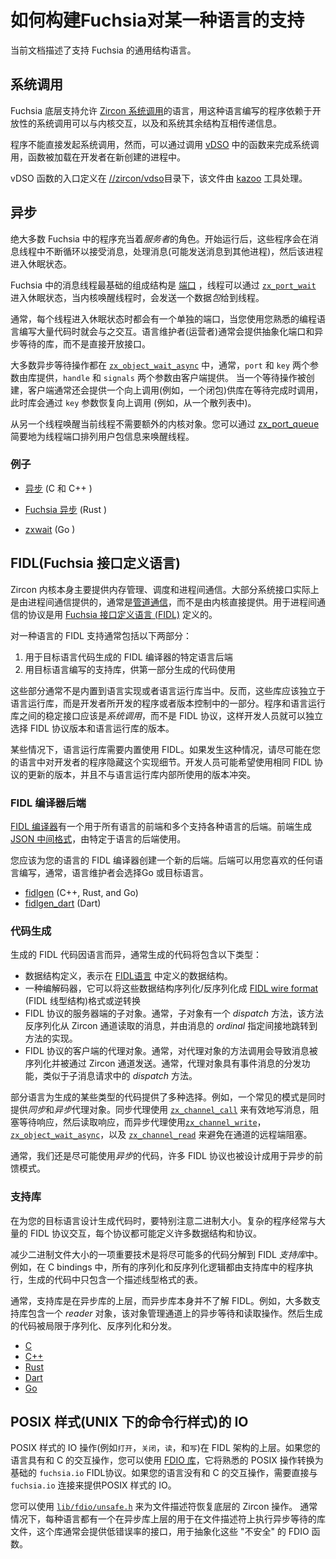 <!--

# How to structure Fuchsia support for a language

This document describes the structure languages typically when supporting
Fuchsia.

-->

# 如何构建Fuchsia对某一种语言的支持

当前文档描述了支持 Fuchsia 的通用结构语言。

<!--

## System calls

The lowest level of Fuchsia support in a language provides access to the
[Zircon system calls](/docs/reference/syscalls/).
Exposing these system calls lets programs written in the language interact with
the kernel and, transitively, with the rest of the system.

Programs cannot issue system calls directly. Instead, they make system calls by
calling functions in the [vDSO](/docs/concepts/kernel/vdso.md),
which is loaded into newly created processes by their creator.

The public entry points for the vDSO are defined in
[//zircon/vdso](/zircon/vdso/).
This file is processed by the [kazoo](/docs/concepts/kernel/vdso.md#kazoo-tool)
tool.

-->

## 系统调用

Fuchsia 底层支持允许 [Zircon 系统调用](/docs/reference/syscalls/)的语言，用这种语言编写的程序依赖于开放性的系统调用可以与内核交互，以及和系统其余结构互相传递信息。

程序不能直接发起系统调用，然而，可以通过调用 [vDSO](/docs/concepts/kernel/vdso.md) 中的函数来完成系统调用，函数被加载在开发者在新创建的进程中。

vDSO 函数的入口定义在 [//zircon/vdso](/zircon/vdso/)目录下，该文件由 [kazoo](/docs/concepts/kernel/vdso.md#kazoo-tool) 工具处理。

<!--

## Async

The vast majority of Fuchsia programs act as *servers*. After startup, they wait
in an event loop to receive messages, process those messages (potentially by
sending messages to other processes), and then go back to sleep in their event
loop.

The fundamental building block for event loops in Fuchsia is the
[port](/docs/reference/kernel_objects/port.md)
object. A thread can sleep in a port using
[`zx_port_wait`](/docs/reference/syscalls/port_wait.md).
When the kernel wakes up the thread, the kernel provides a *packet*, which is a
data structure that describes why the kernel woke up the thread.

Typically, each thread has a single port object in which it sleeps, which a
significant amount of code written in your language will need to interact with.
Rather than expose the port directly, language mantainers usually provide
a library that abstracts over a port and provides asynchronous wait operations.

Most asynchronous wait operations bottom out in
[`zx_object_wait_async`](/docs/reference/syscalls/object_wait_async.md). Typically, the `port` and `key`
arguments are provided by the library and the `handle` and `signals`
arguments are provided by the clients. When establishing a wait, the clients
also typically provide an upcall (e.g., a closure) for the library to invoke
when the wait completes, at which point the library uses the `key` to recover
the upcall (e.g., from a hash table).

No additional kernel object is needed to wake a thread up from another thread.
You can wake up a thread by simply queuing a user packet to the thread's port
using
[zx_port_queue](/docs/reference/syscalls/port_queue.md).

-->

## 异步

绝大多数 Fuchsia 中的程序充当着*服务者*的角色。开始运行后，这些程序会在消息线程中不断循环以接受消息，处理消息(可能发送消息到其他进程)，然后该进程进入休眠状态。

Fuchsia 中的消息线程最基础的组成结构是 [端口](https://github.com/FuchsiaOS/FuchsiaOS-docs-zh_CN/blob/2021/docs/reference/kernel_objects/port.md) ，线程可以通过  [`zx_port_wait`](https://github.com/FuchsiaOS/FuchsiaOS-docs-zh_CN/blob/2021/docs/reference/syscalls/port_wait.md) 进入休眠状态，当内核唤醒线程时，会发送一个数据*包*给到线程。

通常，每个线程进入休眠状态时都会有一个单独的端口，当您使用您熟悉的编程语言编写大量代码时就会与之交互。语言维护者(运营者)通常会提供抽象化端口和异步等待的库，而不是直接开放接口。

大多数异步等待操作都在  [`zx_object_wait_async`](https://github.com/FuchsiaOS/FuchsiaOS-docs-zh_CN/blob/2021/docs/reference/syscalls/object_wait_async.md) 中，通常，`port` 和 `key` 两个参数由库提供，`handle` 和 `signals` 两个参数由客户端提供。 当一个等待操作被创建，客户端通常还会提供一个向上调用(例如，一个闭包)供库在等待完成时调用，此时库会通过 `key` 参数恢复向上调用 (例如，从一个散列表中)。

从另一个线程唤醒当前线程不需要额外的内核对象。您可以通过 [zx_port_queue](https://github.com/FuchsiaOS/FuchsiaOS-docs-zh_CN/blob/2021/docs/reference/syscalls/port_queue.md) 简要地为线程端口排列用户包信息来唤醒线程。

<!--

### Examples

* [async](/zircon/system/ulib/async)
  (C and C++)
* [fuchsia-async](/src/lib/fuchsia-async/) (Rust)
* [zxwait](https://fuchsia.googlesource.com/third_party/go/+/HEAD/src/syscall/zx/zxwait/) (Go)

-->

### 例子

- [异步](/zircon/system/ulib/async) (C 和 C++ )

- [Fuchsia 异步](/src/lib/fuchsia-async/) (Rust )

-  [zxwait](https://fuchsia.googlesource.com/third_party/go/+/HEAD/src/syscall/zx/zxwait/) (Go )

<!--

## FIDL

The Zircon kernel itself largely provides memory management, scheduling, and
interprocess communication. Rather than being provided directly by the kernel,
the bulk of the system interface is actually provided through interprocess
communication, typically using [channels](/docs/reference/kernel_objects/channel.md).
The protocols used for interprocess communication are defined in
[Fuchsia Interface Definition Language (FIDL)](../fidl/README.md).

FIDL support for a language typically involves two pieces:

1. A language-specific backend for the FIDL compiler that generates code in the
   target language.
2. A support library written in the target language that is used by the code
   generated by the FIDL compiler.

These pieces are usually not built into the language implementation or runtime.
Instead, the libraries are part of the developer's program and versioned
independently from the language runtime. The stable interface between the
program and the language runtime should be the *system calls* rather than the
FIDL protocols so that developers can pick the versions of their FIDL
protocols and the version of their language runtimes independently.

In some cases, the language runtime might need to use FIDL internally. If that
happens, prefer to hide this implementation detail from the developer's program
if possible in your language. The developer might wish to use newer versions of
the same FIDL protocols without conflicting with the version used internally by
the language runtime.

-->

## FIDL(Fuchsia 接口定义语言)

Zircon 内核本身主要提供内存管理、调度和进程间通信。大部分系统接口实际上是由进程间通信提供的，通常是[管道通信](https://github.com/FuchsiaOS/FuchsiaOS-docs-zh_CN/blob/2021/docs/reference/kernel_objects/channel.md)，而不是由内核直接提供。用于进程间通信的协议是用 [Fuchsia 接口定义语言 (FIDL)](https://github.com/FuchsiaOS/FuchsiaOS-docs-zh_CN/blob/2021/development/languages/fidl/README.md) 定义的。

对一种语言的 FIDL 支持通常包括以下两部分：

1. 用于目标语言代码生成的 FIDL 编译器的特定语言后端
2. 用目标语言编写的支持库，供第一部分生成的代码使用

这些部分通常不是内置到语言实现或者语言运行库当中。反而，这些库应该独立于语言运行库，而是开发者所开发的程序或者版本控制中的一部分。程序和语言运行库之间的稳定接口应该是*系统调用*，而不是 FIDL 协议，这样开发人员就可以独立选择 FIDL 协议版本和语言运行库的版本。

某些情况下，语言运行库需要内置使用 FIDL。如果发生这种情况，请尽可能在您的语言中对开发者的程序隐藏这个实现细节。开发人员可能希望使用相同 FIDL 协议的更新的版本，并且不与语言运行库内部所使用的版本冲突。

<!--

### FIDL compiler backend

The [FIDL compiler](/tools/fidl/fidlc/)
has a single frontend that is used for all languages and multiple backends that
support a diverse assortment of languages. The frontend produces a
[JSON intermediate format][json-ir]
that is consumed by the language-specific backends.

You should create a new backend for the FIDL compiler for your language. The
backend can be written in whatever language you prefer. Typically, language
maintainer choose either Go or the target language.

 * [fidlgen](/garnet/go/src/fidl/compiler/backend) (C++, Rust, and Go)
 * [fidlgen_dart](https://fuchsia.googlesource.com/topaz/+/HEAD/bin/fidlgen_dart) (Dart)

-->

### FIDL 编译器后端

[FIDL 编译器](/tools/fidl/fidlc/)有一个用于所有语言的前端和多个支持各种语言的后端。前端生成 [JSON 中间格式][json-ir]，由特定于语言的后端使用。

您应该为您的语言的 FIDL 编译器创建一个新的后端。后端可以用您喜欢的任何语言编写，通常，语言维护者会选择Go 或目标语言。

- [fidlgen](/garnet/go/src/fidl/compiler/backend) (C++, Rust, and Go)
- [fidlgen_dart](https://fuchsia.googlesource.com/topaz/+/HEAD/bin/fidlgen_dart) (Dart)

<!--

### Generated code

The generated FIDL code varies substantially from one language to another.
Typically the generated code will contain the following types of code:

* Data structure definitions that represent the data structures defined in the
  [FIDL language][fidl-language].
* A codec that can serialize and deserialize these data structure into and from
  the [FIDL wire format][fidl-wire-format].
* Stub objects that represent the server end of a FIDL protocol. Typically,
  stub object have a *dispatch* method that deserializes a message read from a
  Zircon channel and perform an indirect jump into an implementation of the
  method specified by the message's *ordinal*.
* Proxy objects that represent the client end of a FIDL protocol. Typically,
  method calls on proxy objects result in a message being serialized and
  sent over a Zircon channel. Typically, proxy object have a *dispatch* for
  event messages similar to the dispatch method found in stubs for request
  messages.

Some languages offer multiple options for some of these types of generated code.
For example, a common pattern is to offer both *synchronous* and *asynchronous*
proxy objects. The synchronous proxies make use of
[`zx_channel_call`](/docs/reference/syscalls/channel_call.md)
to efficiently write a message, block waiting for a response, and then read the
response, whereas asynchronous proxies use
[`zx_channel_write`](/docs/reference/syscalls/channel_write.md),
[`zx_object_wait_async`](/docs/reference/syscalls/object_wait_async.md),
and
[`zx_channel_read`](/docs/reference/syscalls/channel_read.md)
to avoid blocking on the remote end of the channel.

Generally, we prefer to use *asynchronous* code whenever possible. Many FIDL
protocols are designed to be used in an asynchronous, feed-forward pattern.

-->

### 代码生成

生成的 FIDL 代码因语言而异，通常生成的代码将包含以下类型：

- 数据结构定义，表示在 [FIDL语言](https://github.com/FuchsiaOS/FuchsiaOS-docs-zh_CN/blob/2021/docs/reference/fidl/language/language.md) 中定义的数据结构。
- 一种编解码器，它可以将这些数据结构序列化/反序列化成 [FIDL wire format](https://github.com/FuchsiaOS/FuchsiaOS-docs-zh_CN/blob/2021/docs/reference/fidl/language/wire-format) (FIDL 线型结构)格式或逆转换
- FIDL 协议的服务器端的子对象。通常，子对象有一个 *dispatch* 方法，该方法反序列化从 Zircon 通道读取的消息，并由消息的 *ordinal* 指定间接地跳转到方法的实现。
- FIDL 协议的客户端的代理对象。通常，对代理对象的方法调用会导致消息被序列化并被通过 Zircon 通道发送。通常，代理对象具有事件消息的分发功能，类似于子消息请求中的 *dispatch* 方法。

部分语言为生成的某些类型的代码提供了多种选择。例如，一个常见的模式是同时提供*同步*和*异步*代理对象。同步代理使用 [`zx_channel_call`](https://github.com/FuchsiaOS/FuchsiaOS-docs-zh_CN/blob/2021/docs/reference/syscalls/channel_call.md) 来有效地写消息，阻塞等待响应，然后读取响应，而异步代理使用[`zx_channel_write`](https://github.com/FuchsiaOS/FuchsiaOS-docs-zh_CN/blob/2021/docs/reference/syscalls/channel_write.md)， [`zx_object_wait_async`](https://github.com/FuchsiaOS/FuchsiaOS-docs-zh_CN/blob/2021/docs/reference/syscalls/object_wait_async.md)，以及 [`zx_channel_read`](https://github.com/FuchsiaOS/FuchsiaOS-docs-zh_CN/blob/2021/docs/reference/syscalls/channel_read.md) 来避免在通道的远程端阻塞。

通常，我们还是尽可能使用*异步*的代码，许多 FIDL 协议也被设计成用于异步的前馈模式。

<!--

### Support library

When designing the generated code for your language, pay particular attention to
binary size. Sophisticated program often interact with a large number of FIDL
protocols, each of which might define many data structures and protocols.

One important technique for reducing binary size is to factor as much code as
possible into a FIDL *support library*. For example, the C bindings, all the
serialization and deserialization logic is performed by a routine in a support
library. The generate code contains only a table that describes the wire format
in a compact form.

Typically, the support library is layered on top of the async library, which
itself has no knowledge of FIDL. For example, most support libraries contain a
*reader* object, which manages the asynchronous waiting and reading operations
on channels. The generated code can then be restricted to serialization,
deserialization, and dispatch.

 * [C](/zircon/system/ulib/fidl)
 * [C++](/sdk/lib/fidl/cpp/)
 * [Rust](/src/lib/fidl/rust/fidl)
 * [Dart](https://fuchsia.googlesource.com/topaz/+/HEAD/public/dart/fidl/)
 * [Go](https://fuchsia.googlesource.com/third_party/go/+/HEAD/src/syscall/zx/fidl/)

-->

### 支持库

在为您的目标语言设计生成代码时，要特别注意二进制大小。复杂的程序经常与大量的 FIDL 协议交互，每个协议都可能定义许多数据结构和协议。

减少二进制文件大小的一项重要技术是将尽可能多的代码分解到 FIDL *支持库*中。例如，在 C bindings 中，所有的序列化和反序列化逻辑都由支持库中的程序执行，生成的代码中只包含一个描述线型格式的表。

通常，支持库是在异步库的上层，而异步库本身并不了解 FIDL。例如，大多数支持库包含一个 *reader* 对象，该对象管理通道上的异步等待和读取操作。然后生成的代码被局限于序列化、反序列化和分发。

 * [C](/zircon/system/ulib/fidl)
 * [C++](/sdk/lib/fidl/cpp/)
 * [Rust](/src/lib/fidl/rust/fidl)
 * [Dart](https://fuchsia.googlesource.com/topaz/+/HEAD/public/dart/fidl/)
 * [Go](https://fuchsia.googlesource.com/third_party/go/+/HEAD/src/syscall/zx/fidl/)

<!--

## POSIX-style IO

POSIX-style IO operations (e.g., `open`, `close`, `read`, and `write`) are
layered on top of FIDL. If your language has C interop, you can use the
[FDIO library](/sdk/lib/fdio),
which translates familiar POSIX operations into the underlying `fuchsia.io` FIDL
protocol. If your language does not have C interop, you will need to interface
directly with `fuchsia.io` to provide POSIX-style IO.

You can recover the underlying Zircon handles for file descriptors using [`lib/fdio/unsafe.h`](/sdk/lib/fdio/include/lib/fdio/unsafe.h).
Typically, languages have a tiny library that layers on top of the async library
to perform asynchronous waits on file descriptors. This library typically
provides a less error-prone interface that abstracts these "unsafe" FDIO
functions.

-->

## POSIX 样式(UNIX 下的命令行样式)的 IO

POSIX 样式的 IO 操作(例如`打开`，`关闭`，`读`，和`写`)在 FIDL 架构的上层。如果您的语言具有和 C 的交互操作，您可以使用 [FDIO 库](/sdk/lib/fdio)，它将熟悉的 POSIX 操作转换为基础的 `fuchsia.io` FIDL协议。如果您的语言没有和 C 的交互操作，需要直接与 `fuchsia.io` 连接来提供POSIX 样式的 IO。

您可以使用 [`lib/fdio/unsafe.h`](/sdk/lib/fdio/include/lib/fdio/unsafe.h) 来为文件描述符恢复底层的 Zircon 操作。 通常情况下，每种语言都有一个在异步库上层的用于在文件描述符上执行异步等待的库文件，这个库通常会提供低错误率的接口，用于抽象化这些 "不安全" 的 FDIO 函数。

<!-- xrefs -->

[json-ir]: /docs/reference/fidl/language/json-ir.md
[fidl-language]: /docs/reference/fidl/language/language.md
[fidl-wire-format]: /docs/reference/fidl/language/wire-format
